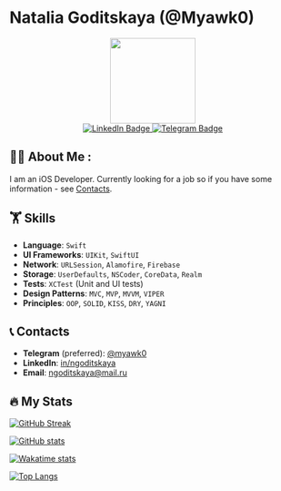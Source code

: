 # Natalia Goditskaya (@Myawk0)

<div id="header" align="center">
  <img src="https://github.com/Myawk0/Myawk0/assets/89804841/81ce77a6-bf9e-4934-8556-56bae8f51a19" width="150"/>
  <div id="badges">
  <a href="https://www.linkedin.com/in/ngoditskaya/">
    <img src="https://img.shields.io/badge/LinkedIn-blue?style=for-the-badge&logo=linkedin&logoColor=white" alt="LinkedIn Badge"/>
  </a>
  <a href="https://t.me/myawk0">
    <img src="https://img.shields.io/badge/Telegram-00b8f5?style=for-the-badge&logo=telegram&logoColor=white" alt="Telegram Badge"/>
  </a>
  </div>
  <img src="https://komarev.com/ghpvc/?username=Myawk0&style=flat-square&color=blue" alt=""/>
</div>



## :woman_technologist: About Me :
I am an iOS Developer. Currently looking for a job so if you have some information - see [Contacts](#contacts).



## 🏋️ Skills
- **Language**: `Swift`
- **UI Frameworks**: `UIKit`, `SwiftUI`
- **Network**: `URLSession`, `Alamofire`, `Firebase`
- **Storage**: `UserDefaults`, `NSCoder`, `CoreData`, `Realm`
- **Tests**: `XCTest` (Unit and UI tests)
- **Design Patterns**: `MVC`, `MVP`, `MVVM`, `VIPER`
- **Principles**: `OOP`, `SOLID`, `KISS`, `DRY`, `YAGNI`

<a name="contacts"></a>
## 📞 Contacts
- **Telegram** (preferred): <a href="https://t.me/myawk0">@myawk0</a>
- **LinkedIn**: <a href="https://www.linkedin.com/in/ngoditskaya/">in/ngoditskaya</a>
- **Email**: <a href="mailto:ngoditskaya@mail.ru">ngoditskaya@mail.ru</a>

## 🔥 My Stats
[![GitHub Streak](http://github-readme-streak-stats.herokuapp.com?user=Myawk0&theme=dark&background=22262F&date_format=j%20M%5B%20Y%5D)](https://git.io/streak-stats)

[![GitHub stats](https://github-readme-stats.vercel.app/api?username=Myawk0&show_icons=true&theme=dark)](https://github.com/anuraghazra/github-readme-stats)

[![Wakatime stats](https://github-readme-stats.vercel.app/api/wakatime?username=@Myawk0&v=2)](https://github.com/anuraghazra/github-readme-stats)

[![Top Langs](https://github-readme-stats.vercel.app/api/top-langs/?username=Myawk0&layout=compact)](https://github.com/anuraghazra/github-readme-stats)
